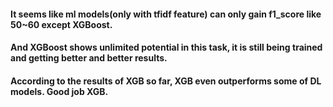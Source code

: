 #### It seems like ml models(only with tfidf feature) can only gain f1_score like 50~60 except XGBoost. 
#### And XGBoost shows unlimited potential in this task, it is still being trained and getting better and better results.
#### According to the results of XGB so far, XGB even outperforms some of DL models. Good job XGB.
